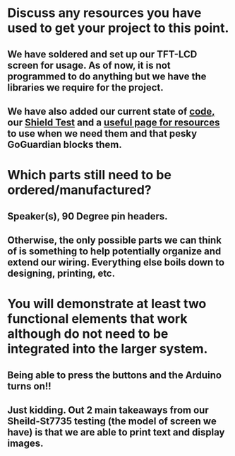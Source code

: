 # Discuss any resources you have used to get your project to this point. 

## We have soldered and set up our TFT-LCD screen for usage. As of now, it is not programmed to do anything but we have the libraries we require for the project. 

## We have also added our current state of [code,](https://github.com/SkinnyJosiah/Capstone_QuickDraw/blob/main/Arduino%20Code/QuickDraw.ino) our [Shield Test](https://github.com/SkinnyJosiah/Capstone_QuickDraw/blob/main/Arduino%20Code/shieldtest.ino) and a [useful page for resources](https://github.com/SkinnyJosiah/Capstone_QuickDraw/blob/main/Workarounds.md) to use when we need them and that pesky GoGuardian blocks them.

# Which parts still need to be ordered/manufactured? 

## Speaker(s), 90 Degree pin headers.

## Otherwise, the only possible parts we can think of is something to help potentially organize and extend our wiring. Everything else boils down to designing, printing, etc.

# You will demonstrate at least two functional elements that work although do not need to be integrated into the larger system.

## Being able to press the buttons and the Arduino turns on!!

## Just kidding. Out 2 main takeaways from our Sheild-St7735 testing (the model of screen we have) is that we are able to print text and display images.
